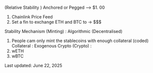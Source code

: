(Relative Stability ) Anchored or Pegged --> $1.    00
 1.    Chainlink Price Feed
 2.    Set a fin to exchange ETH and BTC to -> $$$

Stability Mechanism (Minting) : Algorithmic (Decentralised)
 1.    People cam only mint the stablecoins with enough collateral (coded)
Collateral : Exogenous Crypto (Crypto) :
 1.    wETH
 2.    wBTC







Last updated: June 22, 2025







